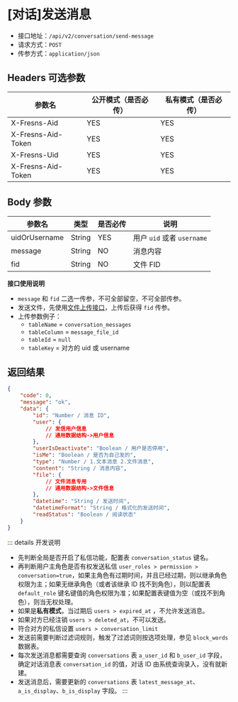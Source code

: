 # [对话]发送消息

- 接口地址：`/api/v2/conversation/send-message`
- 请求方式：`POST`
- 传参方式：`application/json`

## Headers 可选参数

| 参数名 | 公开模式（是否必传） | 私有模式（是否必传） |
| --- | --- | --- |
| X-Fresns-Aid | YES | YES |
| X-Fresns-Aid-Token | YES | YES |
| X-Fresns-Uid | YES | YES |
| X-Fresns-Aid-Token | YES | YES |

## Body 参数

| 参数名 | 类型 | 是否必传 | 说明 |
| --- | --- | --- | --- |
| uidOrUsername | String | YES | 用户 `uid` 或者 `username` |
| message | String | NO | 消息内容 |
| fid | String | NO | 文件 FID |

**接口使用说明**

- `message` 和 `fid` 二选一传参，不可全部留空，不可全部传参。
- 发送文件，先使用[文件上传接口](../common/upload-file.md)，上传后获得 `fid` 传参。
- 上传参数例子：
    - `tableName` = `conversation_messages`
    - `tableColumn` = `message_file_id`
    - `tableId` = `null`
    - `tableKey` = 对方的 uid 或 username

## 返回结果

```json
{
    "code": 0,
    "message": "ok",
    "data": {
        "id": "Number / 消息 ID",
        "user": {
            // 发信用户信息
            // 通用数据结构->用户信息
        },
        "userIsDeactivate": "Boolean / 用户是否停用",
        "isMe": "Boolean / 是否为自己发的",
        "type": "Number / 1.文本消息 2.文件消息",
        "content": "String / 消息内容",
        "file": {
            // 文件消息专用
            // 通用数据结构->文件信息
        },
        "datetime": "String / 发送时间",
        "datetimeFormat": "String / 格式化的发送时间",
        "readStatus": "Boolean / 阅读状态"
    }
}
```

::: details 开发说明
- 先判断全局是否开启了私信功能，配置表 `conversation_status` 键名。
- 再判断用户主角色是否有权发送私信 `user_roles > permission > conversation=true`，如果主角色有过期时间，并且已经过期，则以继承角色权限为主；如果无继承角色（或者该继承 ID 找不到角色），则以配置表 `default_role` 键名键值的角色权限为准；如果配置表键值为空（或找不到角色），则当无权处理。
- 如果是**私有模式**，当过期后 `users > expired_at` ，不允许发送消息。
- 如果对方已经注销 `users > deleted_at`，不可以发送。
- 符合对方的私信设置 `users > conversation_limit`
- 发送前需要判断过滤词规则，触发了过滤词则按选项处理，参见 `block_words` 数据表。
- 每次发送消息都需要查询 `conversations` 表 `a_user_id` 和 `b_user_id` 字段，确定对话消息表 `conversation_id` 的值，对话 ID 由系统查询录入，没有就新建。
- 发送消息后，需要更新的 `conversations` 表 `latest_message_at`、`a_is_display`、`b_is_display` 字段。
:::

